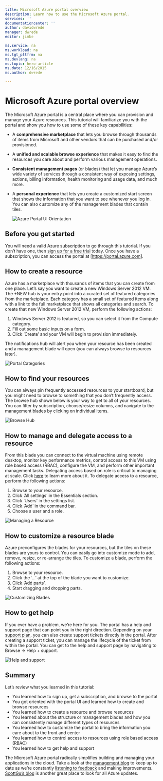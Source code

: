 ```yaml
---
title: Microsoft Azure portal overview
description: Learn how to use the Microsoft Azure portal.
services: ''
documentationcenter: ''
author: davidwrede
manager: dwrede
editor: jimbe

ms.service: na
ms.workload: na
ms.tgt_pltfrm: na
ms.devlang: na
ms.topic: hero-article
ms.date: 12/16/2015
ms.author: dwrede

---
```

# Microsoft Azure portal overview
The Microsoft Azure portal is a central place where you can provision and manage your Azure resources.  This tutorial will familiarize you with the portal and show you how to use some of these key capabilities:

* A **comprehensive marketplace** that lets you browse through thousands of items from Microsoft and other vendors that can be purchased and/or provisioned.
* A **unified and scalable browse experience** that makes it easy to find the resources you care about and perform various management operations.
* **Consistent management pages** (or blades) that let you manage Azure’s wide variety of services through a consistent way of exposing settings, actions, billing information, health monitoring and usage data, and much more.
* A **personal experience** that lets you create a customized start screen that shows the information that you want to see whenever you log in.  You can also customize any of the management blades that contain tiles.
  
  ![Azure Portal UI Orientation][UIOrientation]

## Before you get started
You will need a valid Azure subscription to go through this tutorial.  If you don’t have one, then [sign up for a free trial](https://azure.microsoft.com/pricing/free-trial/) today.  Once you have a subscription, you can access the portal at [https://portal.azure.com].

## How to create a resource
Azure has a marketplace with thousands of items that you can create from one place.  Let’s say you want to create a new Windows Server 2012 VM.  The +NEW hub is your entry point into a curated set of featured categories from the marketplace.  Each category has a small set of featured items along with a link to the full marketplace that shows all categories and search. To create that new Windows Server 2012 VM, perform the following actions:  

1. Windows Server 2012 is featured, so you can select it from the Compute category.  
2. Fill out some basic inputs on a form.
3. Click ‘Create’ and your VM will begin to provision immediately.

The notifications hub will alert you when your resource has been created and a management blade will open (you can always browse to resources later).

![Portal Categories][PortalCategories]

## How to find your resources
You can always pin frequently accessed resources to your startboard, but you might need to browse to something that you don’t frequently access.  The browse hub shown below is your way to get to all of your resources.  You can filter by subscription, choose/resize columns, and navigate to the management blades by clicking on individual items.

![Browse Hub][BrowseHub]

## How to manage and delegate access to a resource
From this blade you can connect to the virtual machine using remote desktop, monitor key performance metrics, control access to this VM using role based access (RBAC), configure the VM, and perform other important management tasks.  Delegating access based on role is critical to managing at scale.  Click [here](active-directory/role-based-access-control-configure.md) to learn more about it. To delegate access to a resource, perform the following actions:

1. Browse to your resource.
2. Click ‘All settings’ in the Essentials section.
3. Click ‘Users’ in the settings list.
4. Click ‘Add’ in the command bar.
5. Choose a user and a role.

![Managing a Resource][ManageResource]

## How to customize a resource blade
Azure preconfigures the blades for your resources, but the tiles on these blades are yours to control.  You can easily go into customize mode to add, remove, resize, or re-arrange the tiles. To customize a blade, perform the following actions:

1. Browse to your resource.
2. Click the ‘…’ at the top of the blade you want to customize.
3. Click ‘Add parts’.
4. Start dragging and dropping parts.  

![Customizing Blades][CustomizeBlades]

## How to get help
If you ever have a problem, we’re here for you.  The portal has a help and support page that can point you in the right direction.  Depending on your [support plan](https://azure.microsoft.com/support/plans/), you can also create support tickets directly in the portal.  After creating a support ticket, you can manage the lifecycle of the ticket from within the portal. You can get to the help and support page by navigating to Browse -> Help + support.  

![Help and support][HelpSupport]

## Summary
Let’s review what you learned in this tutorial:

* You learned how to sign up, get a subscription, and browse to the portal
* You got oriented with the portal UI and learned how to create and browse resources
* You learned how to create a resource and browse resources
* You learned about the structure or management blades and how you can consistently manage different types of resources
* You learned how to customize the portal to bring the information you care about to the front and center
* You learned how to control access to resources using role based access (RBAC)
* You learned how to get help and support

The Microsoft Azure portal radically simplifies building and managing your applications in the cloud.  Take a look at the [management blog](https://azure.microsoft.com/blog/topics/management/) to keep up to date as we’re constantly [listening to feedback](https://feedback.azure.com/forums/223579-azure-preview-portal/) and making improvements.  [ScottGu’s blog](http://weblogs.asp.net/scottgu) is another great place to look for all Azure updates.

[UIOrientation]: ./media/azure-portal-how-to-use/azure_portal_1.png
[PortalCategories]: ./media/azure-portal-how-to-use/azure_portal_2.png
[BrowseHub]: ./media/azure-portal-how-to-use/azure_portal_3.png
[ManageResource]: ./media/azure-portal-how-to-use/azure_portal_4.png
[CustomizeBlades]: ./media/azure-portal-how-to-use/azure_portal_5.png
[HelpSupport]: ./media/azure-portal-how-to-use/azure_portal_6.png
